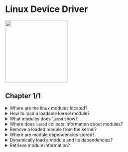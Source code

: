 # Linux Device Driver
<img src="covers/linux.jpg" width="200"/>

## Chapter 1/1

<details>
<summary>Where are the linux modules located?</summary>

> Modules are located in `/lib/modules/$(uname -r)/kernel`.

> Origin: Effectively use module commands

> References:
---
</details>

<details>
<summary>How to load a loadable kernel module?</summary>

> - Loading modules requires privileged access to the system.
> - It also requires a kernel object.
> - And it might require other modules as dependencies.
>
> ```sh
> insmod /lib/modules/$(uname -r)/kernel/fs/                    # Operation not permitted
> sudo insmod /lib/modules/$(uname -r)/kernel/fs/btfs           # No such file or directory
> sudo insmod /lib/modules/$(uname -r)/kernel/fs/btfs/btfs.ko   # Unknown symbol in module
> ``````

> Origin: Effectively use module commands

> References:
---
</details>

<details>
<summary>What modules does <code>lsmod</code> show?</summary>

> Only dynamically loaded modules.

> Origin: Effectively use module commands

> References:
---
</details>

<details>
<summary>Where does <code>lsmod</code> collects information about modules?</summary>

> From `/proc/modules` and `/sys/modules/*` directories.

> Origin: Effectively use module commands

> References:
---
</details>

<details>
<summary>Remove a loaded module from the kernel?</summary>

> ```sh
> rmmod ecryptfs
> ``````

> Origin: Effectively use module commands

> References:
---
</details>


<details>
<summary>Where are module dependencies stored?</summary>

> Module dependencies are stored in `/lib/modules/$(uname -r)/modules.dep` file.

> Origin: Effectively use module commands

> References:
---
</details>

<details>
<summary>Dynamically load a module and its dependencies?</summary>

> This utility uses dependency file to load dependencies first.
>
> ```sh
> modprobe ecryptfs
> ``````
>
> This module is not usually used for modules under development.

> Origin: Effectively use module commands

> References:
---
</details>

<details>
<summary>Retrieve module information?</summary>

> ```sh
> modinfo ecryptfs
> ``````

> Origin: Effectively use module commands

> References:
---
</details>

